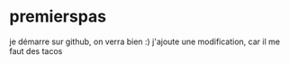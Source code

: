 # premierspas
je démarre sur github, on verra bien :)
j'ajoute une modification, car il me faut des tacos

